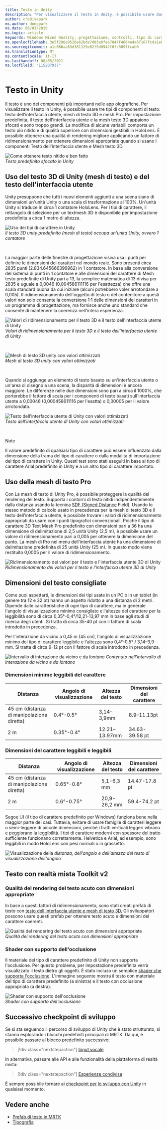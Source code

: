 ```yaml
---
title: Testo in Unity
description: "Per visualizzare il testo in Unity, è possibile usare due tipi di componenti di testo: testo dell'interfaccia utente e mesh di testo 3D."
author: cre8ivepark
ms.author: dongpark
ms.date: 06/03/2019
ms.topic: article
keywords: Windows Mixed Reality, progettazione, controlli, tipo di carattere, tipografia, interfaccia utente, esperienza utente, visore VR di realtà mista, visore VR windows di realtà mista, visore VR di realtà virtuale, MRTK, realtà mista Toolkit
ms.openlocfilehash: 3e5f296e9526e62bde7d03a0fee7847f4664e4a67187fcda1e66e22aa03053b4
ms.sourcegitcommit: a1c086aa83d381129e62f9d8942f0fc889ffcab0
ms.translationtype: MT
ms.contentlocale: it-IT
ms.lasthandoff: 08/05/2021
ms.locfileid: "115207937"
---
```

# <a name="text-in-unity"></a>Testo in Unity

Il testo è uno dei componenti più importanti nelle app olografiche. Per visualizzare il testo in Unity, è possibile usare tre tipi di componenti di testo: testo dell'interfaccia utente, mesh di testo 3D e mesh Pro. Per impostazione predefinita, il testo dell'interfaccia utente e la mesh testo 3D appaiono sfocati e sono troppo grandi. La modifica di alcune variabili comporta un testo più nitido e di qualità superiore con dimensioni gestibili in HoloLens. È possibile ottenere una qualità di rendering migliore applicando un fattore di ridimensionamento per ottenere dimensioni appropriate quando si usano i componenti Testo dell'interfaccia utente e Mesh testo 3D.

![Come ottenere testo nitido e ben fatto](images/hug-text-02-640px.png)<br>
*Testo predefinito sfocato in Unity*

## <a name="working-with-unitys-3d-text-text-mesh-and-ui-text"></a>Uso del testo 3D di Unity (mesh di testo) e del testo dell'interfaccia utente

Unity presuppone che tutti i nuovi elementi aggiunti a una scena siano di dimensioni un'unità Unity o una scala di trasformazione al 100%. Un'unità Unity si traduce in circa 1 contatore HoloLens. Per i tipi di carattere, il rettangolo di selezione per un textmesh 3D è disponibile per impostazione predefinita a circa 1 metro di altezza.

![Uso dei tipi di carattere in Unity](images/640px-hug-text-03.png)<br>
*Il testo 3D unity predefinito (mesh di testo) occupa un'unità Unity, ovvero 1 contatore*

<br>

La maggior parte delle finestre di progettazione visiva usa i punti per definire le dimensioni dei caratteri nel mondo reale. Sono presenti circa 2835 punti (2.834.645666399962) in 1 contatore. In base alla conversione del sistema di punti in 1 contatore e alle dimensioni del carattere di Mesh testo predefinite di Unity pari a 13, la semplice matematica di 13 divisa per 2835 è uguale a 0,0046 (0,004586111116 per l'esattezza) che offre una scala standard buona da cui iniziare (alcuni potrebbero voler arrotondare a 0,005). Il ridimensionamento dell'oggetto di testo o del contenitore a questi valori non solo consente la conversione 1:1 delle dimensioni dei caratteri in un programma di progettazione, ma fornisce anche uno standard che consente di mantenere la coerenza nell'intera esperienza.

![Valori di ridimensionamento per il testo 3D e il testo dell'interfaccia utente di Unity](images/Text_In_Unity_Measurements1.png)<br>
*Valori di ridimensionamento per il testo 3D e il testo dell'interfaccia utente di Unity*

<br>

![Mesh di testo 3D unity con valori ottimizzati](images/hug-text-05-1000px.png)<br>
*Mesh di testo 3D unity con valori ottimizzati*

<br>

Quando si aggiunge un elemento di testo basato su un'interfaccia utente o un'area di disegno a una scena, la disparità di dimensioni è ancora maggiore. Le differenze nelle due dimensioni sono pari a circa il 1000%, che porterebbe il fattore di scala per i componenti di testo basati sull'interfaccia utente a 0,00046 (0,000458611116 per l'esatta) o 0,00005 per il valore arrotondato.

![Testo dell'interfaccia utente di Unity con valori ottimizzati](images/hug-text-04-1000px.png)<br>
*Testo dell'interfaccia utente di Unity con valori ottimizzati*

<br>

>[!NOTE]
>Il valore predefinito di qualsiasi tipo di carattere può essere influenzato dalla dimensione della trama del tipo di carattere o dalla modalità di importazione del tipo di carattere in Unity. Questi test sono stati eseguiti in base al tipo di carattere Arial predefinito in Unity e a un altro tipo di carattere importato.

## <a name="working-with-text-mesh-pro"></a>Uso della mesh di testo Pro

Con La mesh di testo di Unity Pro, è possibile proteggere la qualità del rendering del testo. Supporta i contorni di testo nitidi indipendentemente dalla distanza usando la tecnica [SDF (Signed Distance](https://steamcdn-a.akamaihd.net/apps/valve/2007/SIGGRAPH2007_AlphaTestedMagnification.pdf) Field). Usando lo stesso metodo di calcolo usato in precedenza per la mesh di testo 3D e il testo dell'interfaccia utente, è possibile trovare i valori di ridimensionamento appropriati da usare con i punti tipografici convenzionali. Poiché il tipo di carattere 3D Text Mesh Pro predefinito con dimensioni pari a 36 ha una dimensione di delimitazione di 2,5 unità Unity (2,5 m), è possibile usare un valore di ridimensionamento pari a 0,005 per ottenere la dimensione del punto. La mesh di Pro nel menu dell'interfaccia utente ha una dimensione di delimitazione predefinita di 25 unità Unity (25 m). In questo modo viene restituito 0,0005 per il valore di ridimensionamento.

![Ridimensionamento dei valori per il testo e l'interfaccia utente 3D di Unity](images/Text_In_Unity_Measurements2.png)<br>
*Ridimensionamento dei valori per il testo e l'interfaccia utente 3D di Unity*

## <a name="recommended-text-size"></a>Dimensioni del testo consigliate

Come puoi aspettarti, le dimensioni dei tipi usate in un PC o in un tablet (in genere tra 12 e 32 pt) hanno un aspetto ridotto a una distanza di 2 metri. Dipende dalle caratteristiche di ogni tipo di carattere, ma in generale l'angolo di visualizzazione minimo consigliato e l'altezza del carattere per la leggibilità sono di circa 0,35°-0,4°/12,21-13,97 mm in base agli studi di ricerca degli utenti. Si tratta di circa 35-40 pt con il fattore di scala introdotto in precedenza.

Per l'interazione da vicino a 0,45 m (45 cm), l'angolo di visualizzazione minimo del tipo di carattere leggibile e l'altezza sono 0,4°-0,5° / 3,14–3,9 mm. Si tratta di circa 9-12 pt con il fattore di scala introdotto in precedenza.

![Intervallo di interazione da vicino e da ](images/typography-distance-1000px.jpg)
 *lontano Contenuto nell'intervallo di interazione da vicino e da lontano*

### <a name="the-minimum-legible-font-size"></a>Dimensioni minime leggibili del carattere

| Distanza | Angolo di visualizzazione | Altezza del testo | Dimensioni del carattere |
|---------|---------|---------|---------|
| 45 cm (distanza di manipolazione diretta) | 0.4°-0.5° | 3,14–3,9mm | 8.9–11.13pt |
| 2 m | 0.35°-0.4° | 12.21–13.97mm | 34.63-39.58 pt |


### <a name="the-comfortably-legible-font-size"></a>Dimensioni del carattere leggibili e leggibili

| Distanza | Angolo di visualizzazione | Altezza del testo | Dimensioni del carattere |
|---------|---------|---------|---------|
| 45 cm (distanza di manipolazione diretta) | 0.65°-0.8° | 5,1-6,3 mm | 14.47-17.8 pt |
| 2 m | 0.6°-0.75° | 20,9-26,2 mm | 59.4-74.2 pt |

Segoe UI (il tipo di carattere predefinito per Windows) funziona bene nella maggior parte dei casi. Tuttavia, evitare di usare famiglie di caratteri leggere o semi-leggere di piccole dimensioni, perché i tratti verticali leggeri vibrano e peggiorano la leggibilità. I tipi di carattere moderni con spessore del tratto sufficiente funzionano correttamente. Helvetica e Arial, ad esempio, sono leggibili in modo HoloLens con pesi normali o in grassetto.

![Visualizzazione della ](images/Text_In_Unity_ViewingAngle.jpg)
 *distanza, dell'angolo e dell'altezza del testo di visualizzazione dell'angolo*

## <a name="text-with-mixed-reality-toolkit-v2"></a>Testo con realtà mista Toolkit v2

### <a name="sharp-text-rendering-quality-with-proper-dimension"></a>Qualità del rendering del testo acuto con dimensioni appropriate

In base a questi fattori di ridimensionamento, sono stati creati prefab di testo con [testo dell'interfaccia utente e mesh di testo 3D.](https://github.com/microsoft/MixedRealityToolkit-Unity/tree/main/Assets/MRTK/SDK/StandardAssets/Prefabs/Text) Gli sviluppatori possono usare questi prefab per ottenere testo acuto e dimensioni del carattere coerenti.

![Qualità del rendering del testo acuto con dimensioni appropriate](images/hug-text-06-1000px.png)<br>
*Qualità del rendering del testo acuto con dimensioni appropriate*

### <a name="shader-with-occlusion-support"></a>Shader con supporto dell'occlusione

Il materiale del tipo di carattere predefinito di Unity non supporta l'occlusione. Per questo problema, per impostazione predefinita verrà visualizzato il testo dietro gli oggetti. È stato incluso un semplice [shader che supporta l'occlusione](https://github.com/microsoft/MixedRealityToolkit-Unity/blob/main/Assets/MRTK/StandardAssets/Shaders/Text3DShader.shader). L'immagine seguente mostra il testo con materiale del tipo di carattere predefinito (a sinistra) e il testo con occlusione appropriata (a destra).

![Shader con supporto dell'occlusione](images/hug-text-07-1000px.png)<br>
*Shader con supporto dell'occlusione*

## <a name="next-development-checkpoint"></a>Successivo checkpoint di sviluppo

Se si sta seguendo il percorso di sviluppo di Unity che è stato strutturato, si stanno esplorando i blocchi predefiniti principali di MRTK. Da qui, è possibile passare al blocco predefinito successivo:

> [!div class="nextstepaction"]
> [Input vocale](voice-input-in-unity.md)

In alternativa, passare alle API e alle funzionalità della piattaforma di realtà mista:

> [!div class="nextstepaction"]
> [Esperienze condivise](shared-experiences-in-unity.md)

È sempre possibile tornare ai [checkpoint per lo sviluppo con Unity](unity-development-overview.md#2-core-building-blocks) in qualsiasi momento.

## <a name="see-also"></a>Vedere anche

* [Prefab di testo in MRTK](https://github.com/microsoft/MixedRealityToolkit-Unity/tree/main/Assets/MRTK/SDK/StandardAssets/Prefabs/Text)
* [Tipografia](../../design/typography.md)
